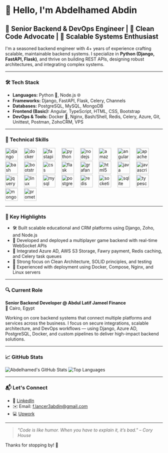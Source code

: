 # 👋 Hello, I'm Abdelhamed Abdin

## 💼 Senior Backend & DevOps Engineer | 🧠 Clean Code Advocate | 🚀 Scalable Systems Enthusiast

I'm a seasoned backend engineer with 4+ years of experience crafting scalable, maintainable backend systems. I specialize in **Python (Django, FastAPI, Flask)**, and thrive on building REST APIs, designing robust architectures, and integrating complex systems.

---

### 🛠️ Tech Stack

- **Languages:** Python 🐍, Node.js 🌐
- **Frameworks:** Django, FastAPI, Flask, Celery, Channels
- **Databases:** PostgreSQL, MySQL, MongoDB
- **Frontend (Basic):** Angular, TypeScript, HTML, CSS, Bootstrap
- **DevOps & Tools:** Docker 🐳, Nginx, Bash/Shell, Redis, Celery, Azure, Git, Unittest, Postman, ZohoCRM, VPS

---

### 💼 Technical Skills

<div align="left">
  <img src="https://cdn.jsdelivr.net/gh/devicons/devicon/icons/django/django-plain.svg" height="40" alt="django logo"  />
  <img width="12" />
  <img src="https://cdn.jsdelivr.net/gh/devicons/devicon/icons/docker/docker-original.svg" height="40" alt="docker logo"  />
  <img width="12" />
  <img src="https://cdn.jsdelivr.net/gh/devicons/devicon/icons/fastapi/fastapi-original.svg" height="40" alt="fastapi logo"  />
  <img width="12" />
  <img src="https://cdn.jsdelivr.net/gh/devicons/devicon/icons/python/python-original.svg" height="40" alt="python logo"  />
  <img width="12" />
  <img src="https://cdn.jsdelivr.net/gh/devicons/devicon/icons/nodejs/nodejs-original.svg" height="40" alt="nodejs logo"  />
  <img width="12" />
  <img src="https://cdn.jsdelivr.net/gh/devicons/devicon/icons/amazonwebservices/amazonwebservices-line-wordmark.svg" height="40" alt="amazonwebservices logo"  />
  <img width="12" />
  <img src="https://cdn.jsdelivr.net/gh/devicons/devicon/icons/angularjs/angularjs-original.svg" height="40" alt="angularjs logo"  />
  <img width="12" />
  <img src="https://cdn.jsdelivr.net/gh/devicons/devicon/icons/apachekafka/apachekafka-original.svg" height="40" alt="apachekafka logo"  />
  <img width="12" />
  <img src="https://cdn.jsdelivr.net/gh/devicons/devicon/icons/bash/bash-original.svg" height="40" alt="bash logo"  />
  <img width="12" />
  <img src="https://cdn.jsdelivr.net/gh/devicons/devicon/icons/bootstrap/bootstrap-original.svg" height="40" alt="bootstrap logo"  />
  <img width="12" />
  <img src="https://cdn.jsdelivr.net/gh/devicons/devicon/icons/css3/css3-original.svg" height="40" alt="css logo"  />
  <img width="12" />
  <img src="https://cdn.jsdelivr.net/gh/devicons/devicon/icons/flask/flask-original.svg" height="40" alt="flask logo"  />
  <img width="12" />
  <img src="https://cdn.jsdelivr.net/gh/devicons/devicon/icons/grafana/grafana-original.svg" height="40" alt="grafana logo"  />
  <img width="12" />
  <img src="https://cdn.jsdelivr.net/gh/devicons/devicon/icons/html5/html5-original.svg" height="40" alt="html5 logo"  />
  <img width="12" />
  <img src="https://cdn.jsdelivr.net/gh/devicons/devicon/icons/java/java-original.svg" height="40" alt="java logo"  />
  <img width="12" />
  <img src="https://cdn.jsdelivr.net/gh/devicons/devicon/icons/javascript/javascript-original.svg" height="40" alt="javascript logo"  />
  <img width="12" />
  <img src="https://cdn.jsdelivr.net/gh/devicons/devicon/icons/jquery/jquery-original.svg" height="40" alt="jquery logo"  />
  <img width="12" />
  <img src="https://cdn.jsdelivr.net/gh/devicons/devicon/icons/linux/linux-original.svg" height="40" alt="linux logo"  />
  <img width="12" />
  <img src="https://cdn.jsdelivr.net/gh/devicons/devicon/icons/mysql/mysql-original.svg" height="40" alt="mysql logo"  />
  <img width="12" />
  <img src="https://cdn.jsdelivr.net/gh/devicons/devicon/icons/postgresql/postgresql-original.svg" height="40" alt="postgresql logo"  />
  <img width="12" />
  <img src="https://cdn.jsdelivr.net/gh/devicons/devicon/icons/redis/redis-original.svg" height="40" alt="redis logo"  />
  <img width="12" />
  <img src="https://cdn.jsdelivr.net/gh/devicons/devicon/icons/socketio/socketio-original.svg" height="40" alt="socketio logo"  />
  <img width="12" />
  <img src="https://cdn.jsdelivr.net/gh/devicons/devicon/icons/sqlite/sqlite-original.svg" height="40" alt="sqlite logo"  />
  <img width="12" />
  <img src="https://cdn.jsdelivr.net/gh/devicons/devicon/icons/typescript/typescript-original.svg" height="40" alt="typescript logo"  />
  <img width="12" />
  <img src="https://cdn.jsdelivr.net/gh/devicons/devicon/icons/mongodb/mongodb-original.svg" height="40" alt="mongodb logo"  />
  <img width="12" />
  <img src="https://cdn.jsdelivr.net/gh/devicons/devicon/icons/prometheus/prometheus-original.svg" height="40" alt="prometheus logo"  />
</div>

---

### 🧩 Key Highlights

- 🛠 Built scalable educational and CRM platforms using Django, Zoho, and Node.js  
- 🧪 Developed and deployed a multiplayer game backend with real-time WebSocket APIs  
- 🧾 Integrated Azure AD, AWS S3 Storage, Fawry payment, Redis caching, and Celery task queues  
- 🧠 Strong focus on Clean Architecture, SOLID principles, and testing  
- 🧰 Experienced with deployment using Docker, Compose, Nginx, and Linux servers

---

### 🔍 Current Role

**Senior Backend Developer @ Abdul Latif Jameel Finance**  
📍 Cairo, Egypt  

Working on core backend systems that connect multiple platforms and services across the business. I focus on secure integrations, scalable architecture, and DevOps workflows — using Django, Azure AD, PostgreSQL, Docker, and custom pipelines to deliver high-impact backend solutions.

---

### 📈 GitHub Stats

![Abdelhamed's GitHub Stats](https://github-readme-stats.vercel.app/api?username=AbdelhamedAbdin&show_icons=true&theme=github_dark)
![Top Languages](https://github-readme-stats.vercel.app/api/top-langs/?username=AbdelhamedAbdin&layout=compact&hide=html)

---

### 📬 Let's Connect

- 🔗 [LinkedIn](https://www.linkedin.com/in/abdelhamed-abdin-21118914a/)
- ✉️ Email: f.lancer3abdin@gmail.com
- 💻 [Upwork](https://www.upwork.com/freelancers/~0116b3815d228f60d7)

---

> _"Code is like humor. When you have to explain it, it’s bad." – Cory House_

Thanks for stopping by! 🙌
